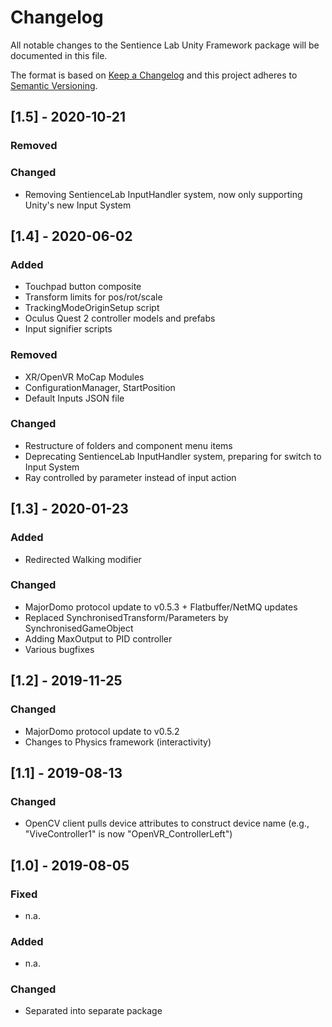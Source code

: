 # Changelog

All notable changes to the Sentience Lab Unity Framework package will be documented in this file.

The format is based on [Keep a Changelog](http://keepachangelog.com/en/1.0.0/)
and this project adheres to [Semantic Versioning](http://semver.org/spec/v2.0.0.html).


## [1.5] - 2020-10-21

### Removed


### Changed

- Removing SentienceLab InputHandler system, now only supporting Unity's new Input System


## [1.4] - 2020-06-02

### Added

- Touchpad button composite
- Transform limits for pos/rot/scale
- TrackingModeOriginSetup script
- Oculus Quest 2 controller models and prefabs
- Input signifier scripts

### Removed

- XR/OpenVR MoCap Modules
- ConfigurationManager, StartPosition
- Default Inputs JSON file

### Changed

- Restructure of folders and component menu items
- Deprecating SentienceLab InputHandler system, preparing for switch to Input System
- Ray controlled by parameter instead of input action


## [1.3] - 2020-01-23

### Added

- Redirected Walking modifier

### Changed

- MajorDomo protocol update to v0.5.3 + Flatbuffer/NetMQ updates
- Replaced SynchronisedTransform/Parameters by SynchronisedGameObject
- Adding MaxOutput to PID controller
- Various bugfixes


## [1.2] - 2019-11-25

### Changed

- MajorDomo protocol update to v0.5.2
- Changes to Physics framework (interactivity)


## [1.1] - 2019-08-13

### Changed

- OpenCV client pulls device attributes to construct device name (e.g., "ViveController1" is now "OpenVR_ControllerLeft")


## [1.0] - 2019-08-05

### Fixed

- n.a.

### Added

- n.a.

### Changed

- Separated into separate package

